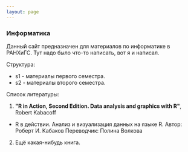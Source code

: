 ```yaml
---
layout: page
---
```


### Информатика
Данный сайт предназначен для материалов по информатике в РАНХиГС. Тут надо было что-то написать, вот я и написал.

Структура:
- s1 - материалы первого семестра.
- s2 - материалы второго семестра.

Список литературы:
1. **"R in Action, Second Edition. Data analysis and graphics with R"**, Robert Kabacoff
  - R в действии. Анализ и визуализация данных на языке R. Автор: Роберт И. Кабаков Переводчик: Полина Волкова
2. Ещё какая-нибудь книга.

